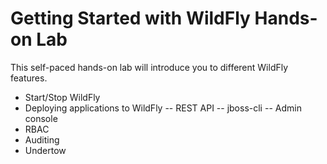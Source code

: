 Getting Started with WildFly Hands-on Lab
=========================================

This self-paced hands-on lab will introduce you to different WildFly features.
- Start/Stop WildFly
- Deploying applications to WildFly
-- REST API
-- jboss-cli
-- Admin console
- RBAC
- Auditing
- Undertow
